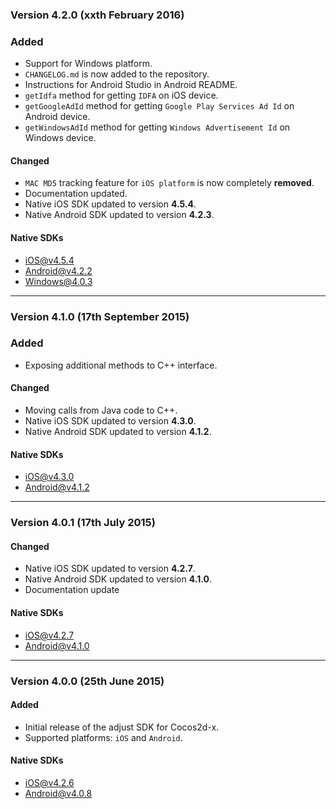 ### Version 4.2.0 (xxth February 2016)
### Added
- Support for Windows platform.
- `CHANGELOG.md` is now added to the repository.
- Instructions for Android Studio in Android README.
- `getIdfa` method for getting `IDFA` on iOS device.
- `getGoogleAdId` method for getting `Google Play Services Ad Id` on Android device.
- `getWindowsAdId` method for getting `Windows Advertisement Id` on Windows device.

#### Changed
- `MAC MD5` tracking feature for `iOS platform` is now completely **removed**.
- Documentation updated.
- Native iOS SDK updated to version **4.5.4**.
- Native Android SDK updated to version **4.2.3**.

#### Native SDKs
- [iOS@v4.5.4][ios_sdk_v4.5.4]
- [Android@v4.2.2][android_sdk_v4.2.3]
- [Windows@4.0.3][windows_sdk_v4.0.3]

---

### Version 4.1.0 (17th September 2015)
### Added
- Exposing additional methods to C++ interface.

#### Changed
- Moving calls from Java code to C++.
- Native iOS SDK updated to version **4.3.0**.
- Native Android SDK updated to version **4.1.2**.

#### Native SDKs
- [iOS@v4.3.0][ios_sdk_v4.3.0]
- [Android@v4.1.2][android_sdk_v4.1.2]

---

### Version 4.0.1 (17th July 2015)
#### Changed
- Native iOS SDK updated to version **4.2.7**.
- Native Android SDK updated to version **4.1.0**.
- Documentation update

#### Native SDKs
- [iOS@v4.2.7][ios_sdk_v4.2.7]
- [Android@v4.1.0][android_sdk_v4.1.0]

---

### Version 4.0.0 (25th June 2015)
#### Added
- Initial release of the adjust SDK for Cocos2d-x.
- Supported platforms: `iOS` and `Android`.

#### Native SDKs
- [iOS@v4.2.6][ios_sdk_v4.2.6]
- [Android@v4.0.8][android_sdk_v4.0.8]

[ios_sdk_v4.2.6]: https://github.com/adjust/ios_sdk/tree/v4.2.6
[ios_sdk_v4.2.7]: https://github.com/adjust/ios_sdk/tree/v4.2.7
[ios_sdk_v4.3.0]: https://github.com/adjust/ios_sdk/tree/v4.3.0
[ios_sdk_v4.5.4]: https://github.com/adjust/ios_sdk/tree/v4.5.4

[android_sdk_v4.0.8]: https://github.com/adjust/android_sdk/tree/v4.0.8
[android_sdk_v4.1.0]: https://github.com/adjust/android_sdk/tree/v4.1.0
[android_sdk_v4.1.2]: https://github.com/adjust/android_sdk/tree/v4.1.2
[android_sdk_v4.2.3]: https://github.com/adjust/android_sdk/tree/v4.2.3

[windows_sdk_v4.0.3]: https://github.com/adjust/windows_sdk/tree/v4.0.3
